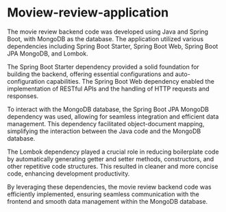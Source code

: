 # Moview-review-application
The movie review backend code was developed using Java and Spring Boot, with MongoDB as the database. The application utilized various dependencies including Spring Boot Starter, Spring Boot Web, Spring Boot JPA MongoDB, and Lombok. 

The Spring Boot Starter dependency provided a solid foundation for building the backend, offering essential configurations and auto-configuration capabilities. The Spring Boot Web dependency enabled the implementation of RESTful APIs and the handling of HTTP requests and responses. 

To interact with the MongoDB database, the Spring Boot JPA MongoDB dependency was used, allowing for seamless integration and efficient data management. This dependency facilitated object-document mapping, simplifying the interaction between the Java code and the MongoDB database.

The Lombok dependency played a crucial role in reducing boilerplate code by automatically generating getter and setter methods, constructors, and other repetitive code structures. This resulted in cleaner and more concise code, enhancing development productivity.

By leveraging these dependencies, the movie review backend code was efficiently implemented, ensuring seamless communication with the frontend and smooth data management within the MongoDB database.
